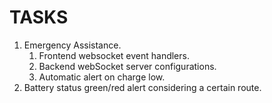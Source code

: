 # TASKS

1. Emergency Assistance.
   1. Frontend websocket event handlers.
   2. Backend webSocket server configurations.
   3. Automatic alert on charge low.
2. Battery status green/red alert considering a certain route.
